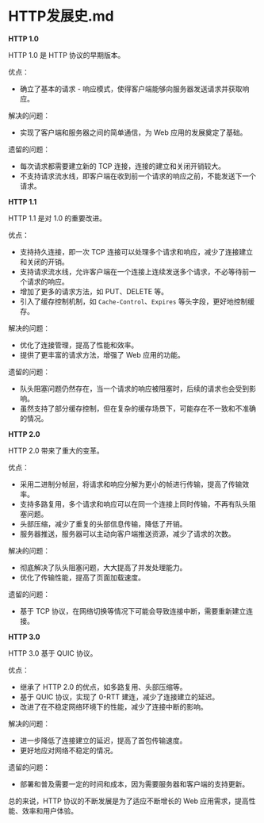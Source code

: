 # HTTP发展史.md

**HTTP 1.0**

HTTP 1.0 是 HTTP 协议的早期版本。

优点：
- 确立了基本的请求 - 响应模式，使得客户端能够向服务器发送请求并获取响应。

解决的问题：
- 实现了客户端和服务器之间的简单通信，为 Web 应用的发展奠定了基础。

遗留的问题：
- 每次请求都需要建立新的 TCP 连接，连接的建立和关闭开销较大。
- 不支持请求流水线，即客户端在收到前一个请求的响应之前，不能发送下一个请求。

**HTTP 1.1**

HTTP 1.1 是对 1.0 的重要改进。

优点：
- 支持持久连接，即一次 TCP 连接可以处理多个请求和响应，减少了连接建立和关闭的开销。
- 支持请求流水线，允许客户端在一个连接上连续发送多个请求，不必等待前一个请求的响应。
- 增加了更多的请求方法，如 PUT、DELETE 等。
- 引入了缓存控制机制，如 `Cache-Control`、`Expires` 等头字段，更好地控制缓存。

解决的问题：
- 优化了连接管理，提高了性能和效率。
- 提供了更丰富的请求方法，增强了 Web 应用的功能。

遗留的问题：
- 队头阻塞问题仍然存在，当一个请求的响应被阻塞时，后续的请求也会受到影响。
- 虽然支持了部分缓存控制，但在复杂的缓存场景下，可能存在不一致和不准确的情况。

**HTTP 2.0**

HTTP 2.0 带来了重大的变革。

优点：
- 采用二进制分帧层，将请求和响应分解为更小的帧进行传输，提高了传输效率。
- 支持多路复用，多个请求和响应可以在同一个连接上同时传输，不再有队头阻塞问题。
- 头部压缩，减少了重复的头部信息传输，降低了开销。
- 服务器推送，服务器可以主动向客户端推送资源，减少了请求的次数。

解决的问题：
- 彻底解决了队头阻塞问题，大大提高了并发处理能力。
- 优化了传输性能，提高了页面加载速度。

遗留的问题：
- 基于 TCP 协议，在网络切换等情况下可能会导致连接中断，需要重新建立连接。

**HTTP 3.0**

HTTP 3.0 基于 QUIC 协议。

优点：
- 继承了 HTTP 2.0 的优点，如多路复用、头部压缩等。
- 基于 QUIC 协议，实现了 0-RTT 建连，减少了连接建立的延迟。
- 改进了在不稳定网络环境下的性能，减少了连接中断的影响。

解决的问题：
- 进一步降低了连接建立的延迟，提高了首包传输速度。
- 更好地应对网络不稳定的情况。

遗留的问题：
- 部署和普及需要一定的时间和成本，因为需要服务器和客户端的支持更新。

总的来说，HTTP 协议的不断发展是为了适应不断增长的 Web 应用需求，提高性能、效率和用户体验。 